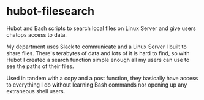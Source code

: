 # hubot-filesearch
Hubot and Bash scripts to search local files on Linux Server and give users chatops access to data.

My department uses Slack to communicate and a Linux Server I built to share files. There's terabytes of data and lots of it is hard to find, so with Hubot I created a search function simple enough all my users can use to see the paths of their files.

Used in tandem with a copy and a post function, they basically have access to everything I do without learning Bash commands nor opening up any extraneous shell users.
